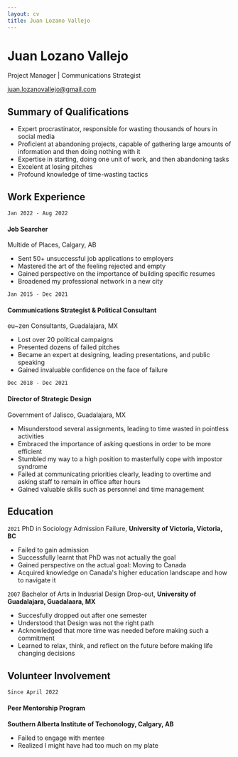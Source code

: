 ```yaml
---
layout: cv
title: Juan Lozano Vallejo
---
```

# Juan Lozano Vallejo
Project Manager | Communications Strategist

<div id="juanlozano.me">
<a href="juan.lozanovallejo@gmail.com">juan.lozanovallejo@gmail.com</a>
</div>


## Summary of Qualifications
- Expert procrastinator, responsible for wasting thousands of hours in social media
- Proficient at abandoning projects, capable of gathering large amounts of information and then doing nothing with it
- Expertise in starting, doing one unit of work, and then abandoning tasks
- Excelent at losing pitches
- Profound knowledge of time-wasting tactics


## Work Experience
`Jan 2022 - Aug 2022`<br/>
#### Job Searcher
Multide of Places, Calgary, AB
- Sent 50+ unsuccessful job applications to employers
- Mastered the art of the feeling rejected and empty
- Gained perspective on the importance of building specific resumes
- Broadened my professional network in a new city

`Jan 2015 - Dec 2021`<br/>
#### Communications Strategist & Political Consultant
eu~zen Consultants, Guadalajara, MX
- Lost over 20 political campaigns
- Presented dozens of failed pitches
- Became an expert at designing, leading presentations, and public speaking
- Gained invaluable confidence on the face of failure

`Dec 2018 - Dec 2021`<br/>
#### Director of Strategic Design
Government of Jalisco, Guadalajara, MX
- Misunderstood several assignments, leading to time wasted in pointless activities
- Embraced the importance of asking questions in order to be more efficient
- Stumbled my way to a high position to masterfully cope with impostor syndrome
- Failed at communicating priorities clearly, leading to overtime and asking staff to remain in office after hours
- Gained valuable skills such as personnel and time management


## Education

`2021`
PhD in Sociology Admission Failure,
__University of Victoria, Victoria, BC__
- Failed to gain admission
- Successfully learnt that PhD was not actually the goal
- Gained perspective on the actual goal: Moving to Canada
- Acquired knowledge on Canada's higher education landscape and how to navigate it

`2007`
Bachelor of Arts in Indusrial Design Drop-out,
__University of Guadalajara, Guadalaara, MX__
- Succesfully dropped out after one semester
- Understood that Design was not the right path
- Acknowledged that more time was needed before making such a commitment
- Learned to relax, think, and reflect on the future before making life changing decisions


## Volunteer Involvement
`Since April 2022`<br/>
#### Peer Mentorship Program
__Southern Alberta Institute of Techonology, Calgary, AB__
- Failed to engage with mentee
- Realized I might have had too much on my plate


<!-- ### Footer

Last updated: September 2022 -->


